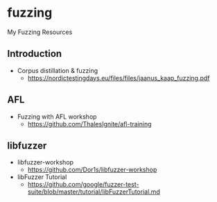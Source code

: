 # fuzzing
My Fuzzing Resources

## Introduction
- Corpus distillation & fuzzing
  - https://nordictestingdays.eu/files/files/jaanus_kaap_fuzzing.pdf

## AFL
- Fuzzing with AFL workshop
  - https://github.com/ThalesIgnite/afl-training

## libfuzzer
- libfuzzer-workshop
  - https://github.com/Dor1s/libfuzzer-workshop
- libFuzzer Tutorial
  - https://github.com/google/fuzzer-test-suite/blob/master/tutorial/libFuzzerTutorial.md
